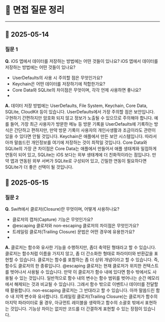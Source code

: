 # 📝 면접 질문 정리

---

## 📅 2025-05-14

### 질문 1
**Q.** iOS 앱에서 데이터를 저장하는 방법에는 어떤 것들이 있나요?
iOS 앱에서 데이터를 저장하는 방법에는 어떤 것들이 있나요?
- UserDefaults의 사용 시 주의할 점은 무엇인가요?
- Keychain은 어떤 데이터를 저장하기에 적합한가요?
- Core Data와 SQLite의 차이점은 무엇이며, 각각 언제 사용하면 좋나요?
- 
**A.** 
데이터 저장 방법에는 UserDefaults, File System, Keychain, Core Data, SQLite, CloudKit 등이 있습니다.
UserDefaults에서 가장 주의할 점은 보안입니다. 구현하기 간편하지만 암호화 되지 않고 정보가 노출될 수 있으므로 주의해야 합니다. 예를 들어, 가장 최근 사용자가 방문한 메뉴 등 방문 기록을 UserDefaults에 기록하는 방식은 간단하고 편하지만, 만약 방문 기록이 사용자의 개인사생활과 조금이라도 관련이 있을 수 있다면 안될 것입니다.
Keychain은 애플에서 만든 보안 시스템입니다. 따라서 아까 말씀드린 개인정보를 여기에 저장하는 것이 최적일 것입니다.
Core Data와 SQLite의 가장 큰 차이점은 Core Data는 애플에서 만들어서 애플 생태계와 밀접하게 연동이 되어 있고, SQLite는 iOS 보다는 외부 생태계에 더 친화적이라는 점입니다. 만약 앱과 연동된 외부 서버가 SQLite로 구성되어 있고, 긴밀한 연동이 필요하다면 SQLite가 더 좋은 선택이 될 것입니다.

## 📅 2025-05-15

### 질문 2
**Q.** Swift에서 클로저(Closure)란 무엇이며, 어떻게 사용하나요?

- 클로저의 캡처(Capture) 기능은 무엇인가요?
- @escaping 클로저와 non-escaping 클로저의 차이점은 무엇인가요?
- 트레일링 클로저(Trailing Closure) 문법은 어떤 경우에 유용한가요?
- 
**A.** 
클로저는 함수와 유사한 기능을 수행하지만, 좀더 축약된 형태라고 할 수 있습니다. 클로저는 함수처럼 이름을 가지지 않고, 좀 더 간소화한 형태로 파라미터와 반환값을 표현할 수 있습니다. 클로저는 함수를 포함하는 좀 더 상위 개념이라고 할 수 있습니다. 즉, 함수도 클로저의 한 종류입니다.
@escaping 클로저는 현재 클로저가 위치한 컨텍스트를 벗어나서 사용될 수 있습니다. 만약 이 클로저가 함수 내에 있다면 함수 밖에서도 사용될 수 있는 것입니다. 일반적으로 함수 내의 변수는 함수 범위를 벗어나는 순간 메모리에서 해제되는 것과 비교될 수 있습니다. 그래서 함수 밖으로 이벤트나 데이터를 전달할 때 활용합니다. non-escaping 클로저는 그 반대라고 할 수 있습니다. 아까 말씀드린 함수 내 지역 변수와 유사합니다.
트레일링 클로저(Trailing Closure)는 클로저가 함수의 마지막 파라미터로 올 경우, 아규먼트 레이블을 생략하고 함수의 소괄호 밖에서 표현하는 것입니다. 기능상 차이는 없지만 코드를 더 간결하게 표현할 수 있는 장점이 있습니다.
